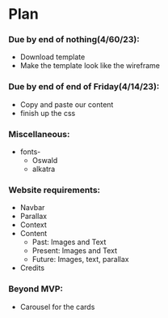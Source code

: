 # Plan
### Due by end of nothing(4/60/23):
* Download template
* Make the template look like the wireframe

### Due by end of end of Friday(4/14/23):
* Copy and paste our content
* finish up the css

### Miscellaneous:
 * fonts-
    * Oswald
    * alkatra
### Website requirements:
* Navbar
* Parallax
* Context
* Content
   * Past: Images and Text
   * Present: Images and Text
   * Future: Images, text, parallax
* Credits

### Beyond MVP:
* Carousel for the cards
